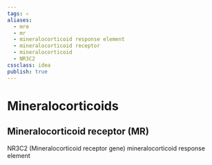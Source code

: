 ```yaml
---
tags: ✍️
aliases: 
  - mre
  - mr
  - mineralocorticoid response element
  - mineralocorticoid receptor
  - mineralocorticoid
  - NR3C2
cssclass: idea
publish: true
---
```

# Mineralocorticoids

## Mineralocorticoid receptor (MR)
NR3C2 (Mineralocorticoid receptor gene)
mineralocorticoid response element
